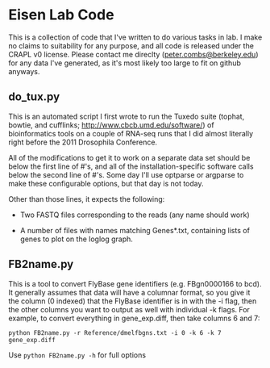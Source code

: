 Eisen Lab Code
==============

This is a collection of code that I've written to do various tasks in lab.  I
make no claims to suitability for any purpose, and all code is released under
the CRAPL v0 license.  Please contact me direclty (peter.combs@berkeley.edu)
for any data I've generated, as it's most likely too large to fit on github
anyways.

do_tux.py
---------

This is an automated script I first wrote to run the Tuxedo suite (tophat,
bowtie, and cufflinks; http://www.cbcb.umd.edu/software/) of bioinformatics
tools on a couple of RNA-seq runs that I did almost literally right before the
2011 Drosophila Conference.

All of the modifications to get it to work on a separate data set should be
below the first line of #'s, and all of the installation-specific software
calls below the second line of #'s. Some day I'll use optparse or argparse to
make these configurable options, but that day is not today.

Other than those lines, it expects the following:

 * Two FASTQ files corresponding to the reads (any name should work)

 * A number of files with names matching  Genes*.txt, containing lists of genes
   to plot on the loglog graph.

FB2name.py
----------

This is a tool to convert FlyBase gene identifiers (e.g. FBgn0000166 to bcd).
It generally assumes that data will have a columnar format, so you give it the
column (0 indexed)  that the FlyBase identifier is in with the -i flag, then
the other columns you want to output as well with individual -k flags.  For
example, to convert everything in gene_exp.diff, then take columns 6 and 7:

	python FB2name.py -r Reference/dmelfbgns.txt -i 0 -k 6 -k 7 gene_exp.diff

Use `python FB2name.py -h` for full options
